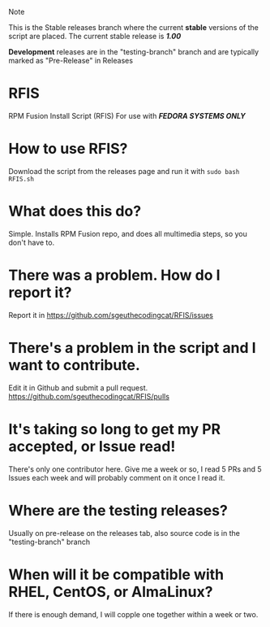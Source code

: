 > [!NOTE]
> This is the Stable releases branch where the current **stable** versions of the script are placed. The current stable release is ***1.00***
>
> **Development** releases are in the "testing-branch" branch and are typically marked as "Pre-Release" in Releases

# RFIS
RPM Fusion Install Script (RFIS) 
For use with ***FEDORA SYSTEMS ONLY***

# How to use RFIS?
Download the script from the releases page and run it with ``sudo bash RFIS.sh``

# What does this do?
Simple. Installs RPM Fusion repo, and does all multimedia steps, so you don't have to.

# There was a problem. How do I report it?
Report it in https://github.com/sgeuthecodingcat/RFIS/issues 

# There's a problem in the script and I want to contribute.
Edit it in Github and submit a pull request.
https://github.com/sgeuthecodingcat/RFIS/pulls

# It's taking so long to get my PR accepted, or Issue read!
There's only one contributor here. Give me a week or so, I read 5 PRs and 5 Issues each week and will probably comment on it once I read it.

# Where are the testing releases?
Usually on pre-release on the releases tab, also source code is in the "testing-branch" branch

# When will it be compatible with RHEL, CentOS, or AlmaLinux?
If there is enough demand, I will copple one together within a week or two.
